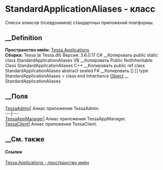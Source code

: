 # StandardApplicationAliases - класс
Список алиасов (псевдонимов) стандартных приложений платформы.
## __Definition
 **Пространство имён:** [Tessa.Applications](N_Tessa_Applications.htm)  
 **Сборка:** Tessa (в Tessa.dll) Версия: 3.6.0.17
C# __Копировать
     public static class StandardApplicationAliases
VB __Копировать
     Public NotInheritable Class StandardApplicationAliases
C++ __Копировать
     public ref class StandardApplicationAliases abstract sealed
F# __Копировать
     [<AbstractClassAttribute>]
    [<SealedAttribute>]
    type StandardApplicationAliases = class end
Inheritance
    [Object](https://learn.microsoft.com/dotnet/api/system.object) __ StandardApplicationAliases
##  __Поля
[TessaAdmin](F_Tessa_Applications_StandardApplicationAliases_TessaAdmin.htm)|
Алиас приложения TessaAdmin.  
---|---  
[TessaAppManager](F_Tessa_Applications_StandardApplicationAliases_TessaAppManager.htm)|
Алиас приложения TessaAppManager.  
[TessaClient](F_Tessa_Applications_StandardApplicationAliases_TessaClient.htm)|
Алиас приложения TessaClient.  
## __См. также
#### Ссылки
[Tessa.Applications - пространство имён](N_Tessa_Applications.htm)
